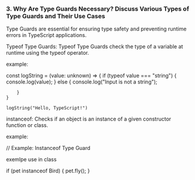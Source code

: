 ### 3. Why Are Type Guards Necessary? Discuss Various Types of Type Guards and Their Use Cases

Type Guards are essential for ensuring type safety and preventing runtime errors in TypeScript applications. 


Typeof Type Guards: Typeof Type Guards check the type of a variable at runtime using the typeof operator.

example:

const logString = (value: unknown) => {
        if (typeof value === "string") {
            console.log(value);
        } else {
            console.log("Input is not a string");

        }
    }

    logString("Hello, TypeScript!")


instanceof: Checks if an object is an instance of a given constructor function or class. 

example: 

// Example: Instanceof Type Guard

exemlpe use in class

if (pet instanceof Bird) {
    pet.fly();
}

